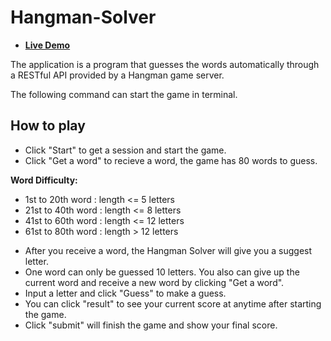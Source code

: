 # Hangman-Solver

* **[Live Demo][live-demo]**

[live-demo]: http://wsmars.github.io/Hangman-Solver/

The application is a program that guesses the words automatically through a RESTful API provided by a Hangman game server.

The following command can start the game in terminal.

## How to play
- Click "Start" to get a session and start the game.
- Click "Get a word" to recieve a word, the game has 80 words to guess.

**Word Difficulty:**

* 1st  to 20th word : length <= 5  letters
* 21st to 40th word : length <= 8  letters
* 41st to 60th word : length <= 12 letters
* 61st to 80th word : length  > 12 letters

- After you receive a word, the Hangman Solver will give you a suggest letter.
- One word can only be guessed 10 letters. You also can give up the current word and receive a new word by clicking "Get a word".  
- Input a letter and click "Guess" to make a guess.
- You can click "result" to see your current score at anytime after starting the game.
- Click "submit" will finish the game and show your final score.
